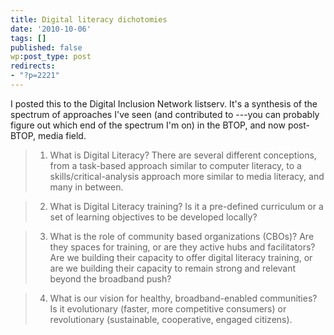 ```yaml
---
title: Digital literacy dichotomies
date: '2010-10-06'
tags: []
published: false
wp:post_type: post
redirects:
- "?p=2221"
---
```


I posted this to the Digital Inclusion Network listserv. It's a synthesis of the spectrum of approaches I've seen (and contributed to ---you can probably figure out which end of the spectrum I'm on) in the BTOP, and now post-BTOP, media field.

>

> 1. What is Digital Literacy? There are several different conceptions, from a task-based approach similar to computer literacy, to a skills/critical-analysis approach more similar to media literacy, and many in between.

>

> 2. What is Digital Literacy training? Is it a pre-defined curriculum or a set of learning objectives to be developed locally?

>

> 3. What is the role of community based organizations (CBOs)? Are they spaces for training, or are they active hubs and facilitators? Are we building their capacity to offer digital literacy training, or are we building their capacity to remain strong and relevant beyond the broadband push?

>

> 4. What is our vision for healthy, broadband-enabled communities? Is it evolutionary (faster, more competitive consumers) or revolutionary (sustainable, cooperative, engaged citizens).

>

>
